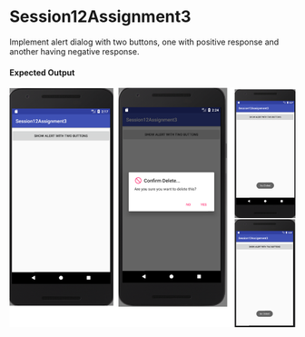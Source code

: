 # Session12Assignment3
Implement alert dialog with two buttons, one with positive response and another having negative
response. 

<h4> Expected Output </h4>

![](https://github.com/sivaramgollapudi/Session12Assignment3/blob/master/Session12Assignment3_AlertDialog_YesNoClick.png)

